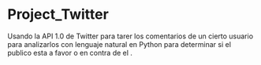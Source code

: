 # Project_Twitter
Usando la API 1.0 de Twitter para tarer los comentarios de un cierto usuario para analizarlos con lenguaje natural en Python para determinar si el publico esta a favor o en contra de el .
